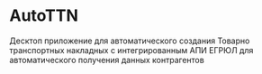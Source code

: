 # AutoTTN
Десктоп приложение для автоматического создания Товарно транспортных накладных с интегрированным АПИ ЕГРЮЛ для автоматического получения данных контрагентов
